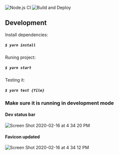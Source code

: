 ![Node.js CI](https://github.com/mateus/journey/workflows/Node.js%20CI/badge.svg)
![Build and Deploy](https://github.com/mateus/journey/workflows/Build%20and%20Deploy/badge.svg)

## Development

Install dependencies:

##### `$ yarn install`

Runing project:

##### `$ yarn start`

Testing it:

##### `$ yarn test {file}`

### Make sure it is running in development mode

#### Dev status bar

![Screen Shot 2020-02-16 at 4 34 20 PM](https://user-images.githubusercontent.com/2091116/74613186-36c20900-50da-11ea-9f56-244fdfe24f01.png)

#### Favicon updated
![Screen Shot 2020-02-16 at 4 34 12 PM](https://user-images.githubusercontent.com/2091116/74613188-375a9f80-50da-11ea-9ea8-4d208477aa5a.png)
